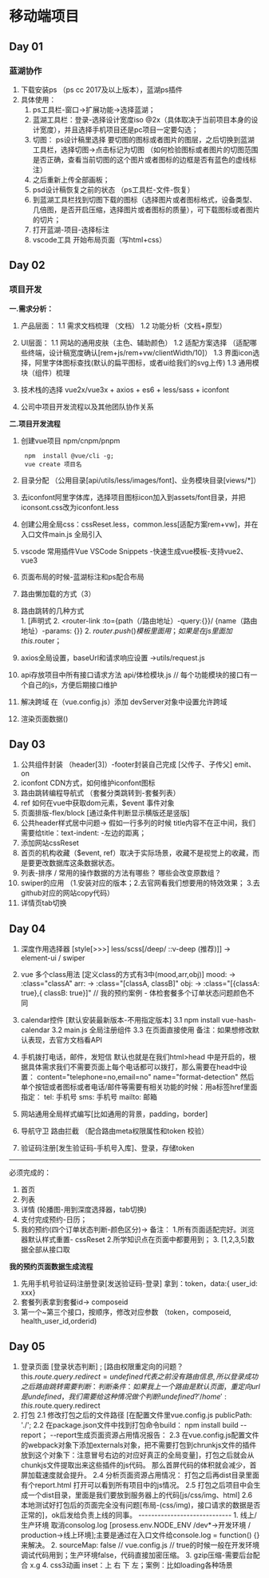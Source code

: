 # 移动端项目
## Day 01
### 蓝湖协作
  1. 下载安装ps （ps cc 2017及以上版本），蓝湖ps插件
  2. 具体使用： 
       1. ps工具栏-窗口->扩展功能->选择蓝湖；
       2. 蓝湖工具栏：登录-选择设计宽度iso @2x（具体取决于当前项目本身的设计宽度），并且选择手机项目还是pc项目一定要勾选；
       3. 切图： ps设计稿里选择 要切图的图标或者图片的图层，之后切换到蓝湖工具栏，选择切图->点击标记为切图 （如何检验图标或者图片的切图范围是否正确，查看当前切图的这个图片或者图标的边框是否有蓝色的虚线标注）
       4. 之后重新上传全部画板；
       5. psd设计稿恢复之前的状态 （ps工具栏-文件-恢复）
       6. 到蓝湖工具栏找到切图下载的图标（选择图片或者图标格式，设备类型、几倍图，是否开启压缩，选择图片或者图标的质量），可下载图标或者图片的切片；
       7. 打开蓝湖-项目-选择标注
       8. vscode工具 开始布局页面（写html+css）
## Day 02
### 项目开发
**一.需求分析：**
   1. 产品层面：
       1.1  需求文档梳理 （文档）
       1.2  功能分析（文档+原型）
   2. UI层面：
       1.1 网站的通用皮肤（主色、辅助颜色）
       1.2 适配方案选择 （适配哪些终端，设计稿宽度确认[rem+js/rem+vw/clientWidth/10]） 
       1.3 界面icon选择，阿里字体图标查找(默认的扁平图标，或者ui给我们的svg上传)
       1.3 通用模块（组件）梳理
   3. 技术栈的选择
      vue2x/vue3x + axios + es6 + less/sass + iconfont

   3. 公司中项目开发流程以及其他团队协作关系   

**二.项目开发流程**
   1. 创建vue项目 npm/cnpm/pnpm
      ```
       npm  install @vue/cli -g; 
       vue create 项目名
      ```
   2. 目录分配 （公用目录[api/utils/less/images/font]、业务模块目录[views/*]）
   3. 去iconfont阿里字体库，选择项目图标icon加入到assets/font目录，并把iconsont.css改为iconfont.less
   4. 创建公用全局css：cssReset.less，common.less[适配方案rem+vw]，并在入口文件main.js 全局引入

   5. vscode 常用插件Vue VSCode Snippets -快速生成vue模板-支持vue2、vue3
   6. 页面布局的时候-蓝湖标注和ps配合布局
   7. 路由懒加载的方式（3）  
   8. 路由跳转的几种方式   
            1. [声明式
               <router-link to="/路由地址"></router-link>
            2. <router-link :to={path（/路由地址）-query:{}}/ {name（路由地址）-params: {}}
         2. $router.push() 模板里面用；   如果是在js里面加this.$router；
   9.  axios全局设置，baseUrl和请求响应设置 ->utils/request.js
   10. api存放项目中所有接口请求方法 api/体检模块.js // 每个功能模块的接口有一个自己的js，方便后期接口维护
   11. 解决跨域 在（vue.config.js）添加 devServer对象中设置允许跨域
   12. 渲染页面数据()
## Day 03
   1. 公共组件封装 （header[3]）-footer封装自己完成 [父传子、子传父] emit、on
   2. iconfont CDN方式，如何维护iconfont图标
   3. 路由跳转编程导航式 （套餐分类跳转到-套餐列表）
   4. ref 如何在vue中获取dom元素，$event 事件对象
   5. 页面排版-flex/block [通过条件判断显示横版还是竖版]
   6. 公共header样式居中问题-> 假如一行多列的时候 title内容不在正中间，我们需要给title：text-indent: -左边的距离； 
   7. 添加网站cssReset
   8. 首页的机构收藏（$event, ref）取决于实际场景，收藏不是视觉上的收藏，而是要更改数据库这条数据状态。
   9. 列表-排序 / 常用的操作数据的方法有哪些？ 哪些会改变原数组？
   10. swiper的应用 （1.安装对应的版本；2.去官网看我们想要用的特效效果； 3.去github对应的网站copy代码）
   11. 详情页tab切换
   
 ## Day 04
   1. 深度作用选择器 [style[>>>] less/scss[/deep/ ::v-deep (推荐)]] -> element-ui / swiper 
   2. vue 多个class用法 [定义class的方式有3中(mood,arr,obj)] 
       mood: -> :class="classA"
       arr:  -> :class="[classA, classB]"
       obj:  -> :class="[{classA: true},{ classB: true}]" // 我的预约案例 - 体检套餐多个订单状态问题颜色不同

   3. calendar控件 [默认安装最新版本-不用指定版本] 
       3.1 npm install vue-hash-calendar
       3.2 main.js 全局注册组件
       3.3 在页面直接使用
       备注：如果想修改默认表现，去官方文档看API
   4. 手机拨打电话，邮件，发短信
       默认也就是在我们html>head 中是开启的，根据具体需求我们不需要页面上每个电话都可以拨打，那么需要在head中设置： content="telephone=no,email=no" name="format-detection"
       然后单个按钮或者图标或者电话/邮件等需要有相关功能的时候：用a标签href里面指定：
       tel: 手机号
       sms: 手机号
       mailto: 邮箱

   5. 网站通用全局样式编写[比如通用的背景，padding，border]
   6. 导航守卫 路由拦截 （配合路由meta权限属性和token 校验）
   7. 验证码注册[发生验证码-手机号入库]、登录，存储token
   --------------------------------------
   必须完成的： 
   1. 首页 
   2. 列表 
   3. 详情 (轮播图-用到深度选择器，tab切换)
   4. 支付完成预约-日历； 
   5. 我的预约(四个订单状态判断-颜色区分)-> 
    备注： 
        1.所有页面适配完好。浏览器默认样式重置- cssReset
        2.所学知识点在页面中都要用到； 
        3. [1,2,3,5]数据全部从接口取

   **我的预约页面数据生成流程**
   1. 先用手机号验证码注册登录[发送验证码-登录] 拿到：token，data:{ user_id: xxx}
   2. 套餐列表拿到套餐id-> composeid
   3. 第一个~第三个接口，按顺序，修改对应参数 （token，composeid, health_user_id,orderid)
 ## Day 05
   1. 登录页面 [登录状态判断] ;
     [路由权限重定向的问题？ this.$route.query.redirect = undefined 代表之前没有路由信息,所以登录成功之后路由跳转需要判断：
       判断条件：如果我上一个路由是默认页面，重定向url是undefined，我们需要给这种情况做个判断 !undefined ? '/home' : this.$route.query.redirect
   2. 打包
     2.1 修改打包之后的文件路径 [在配置文件里vue.config.js publicPath: './';
     2.2 在package.json文件中找到打包命令build： npm install build --report； --report生成页面资源占用情况报告：
     2.3 在vue.config.js配置文件的webpack对象下添加externals对象，把不需要打包到chrunkjs文件的插件放到这个对象下：注意冒号右边的对应好真正的全局变量]，打包之后就会从chunkjs文件提取出来这些插件的js代码。 那么首屏代码的体积就会减少，首屏加载速度就会提升。
     2.4 分析页面资源占用情况： 打包之后再dist目录里面有个report.html 打开可以看到所有项目中的js情况。
     2.5 打包之后项目中会生成一个dist目录，里面是我们要放到服务器上的代码[js/css/img、html]
     2.6 本地测试好打包后的页面完全没有问题[布局-(css/img)，接口请求的数据是否正常的]，ok后发给负责上线的同事。
     -----------------------------
    1. 线上/生产环境 取消consolog.log [prosess.env.NODE_ENV /dev*->开发环境 / production->线上环境];主要是通过在入口文件给console.log = function() {} 来解决。
    2. sourceMap: false // vue.config.js // true的时候一般在开发环境调试代码用到；生产环境false，代码直接加密压缩。
    3. gzip压缩-需要后台配合 x.g
    4. css3动画 inset：上 右 下 左；案例：比如loading各种场景
            
  
